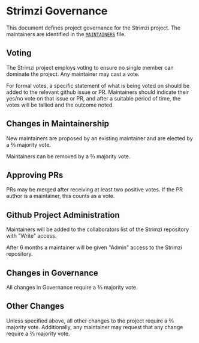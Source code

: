 # Strimzi Governance

This document defines project governance for the Strimzi project.
The maintainers are identified in the [`MAINTAINERS`](MAINTAINERS) file. 

## Voting

The Strimzi project employs voting to ensure no single member can dominate the project. Any maintainer may cast a vote.

For formal votes, a specific statement of what is being voted on should be added to the relevant github issue or PR.
Maintainers should indicate their yes/no vote on that issue or PR, and after a suitable period of time, the votes will be tallied and the outcome noted.

## Changes in Maintainership

New maintainers are proposed by an existing maintainer and are elected by a ⅔ majority vote.

Maintainers can be removed by a ⅔ majority vote.

## Approving PRs

PRs may be merged after receiving at least two positive votes. If the PR author is a maintainer, this counts as a vote.

## Github Project Administration

Maintainers will be added to the collaborators list of the Strimzi repository with "Write" access.

After 6 months a maintainer will be given "Admin" access to the Strimzi repository.

## Changes in Governance

All changes in Governance require a ⅔ majority vote.

## Other Changes

Unless specified above, all other changes to the project require a ⅔ majority vote.
Additionally, any maintainer may request that any change require a ⅔ majority vote.

